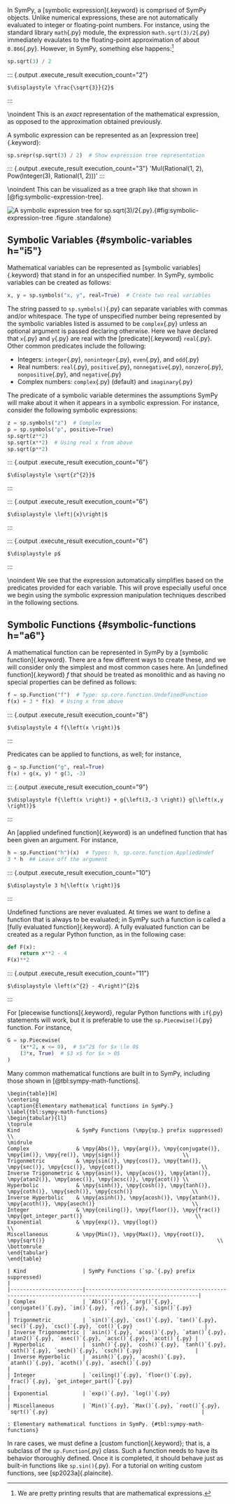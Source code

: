 In SymPy, a [symbolic expression]{.keyword} is comprised of SymPy objects.
Unlike numerical expressions, these are not automatically evaluated to integer
or floating-point numbers. For instance, using the standard library `math`{.py}
module, the expression `math.sqrt(3)/2`{.py} immediately evaulates to the
floating-point approximation of about `0.866`{.py}.
However, in SymPy, something else happens:[^fn:pretty]

``` python
sp.sqrt(3) / 2
```

::: {.output .execute_result execution_count="2"}
```{=latex}
$\displaystyle \frac{\sqrt{3}}{2}$
```
:::

\noindent
This is an _exact_ representation of the mathematical expression, as opposed to
the approximation obtained previously.

[^fn:pretty]: We are pretty printing results that are mathematical expressions.

A symbolic expression can be represented as an [expression tree]{.keyword}:

``` python
sp.srepr(sp.sqrt(3) / 2)  # Show expression tree representation
```

::: {.output .execute_result execution_count="3"}
    'Mul(Rational(1, 2), Pow(Integer(3), Rational(1, 2)))'
:::

\noindent
This can be visualized as a tree graph like that shown in [@fig:symbolic-expression-tree].

![A symbolic expression tree for `sp.sqrt(3)/2`{.py}.](figures/symbolic-expression-tree/symbolic-expression-tree){#fig:symbolic-expression-tree .figure .standalone}

## Symbolic Variables {#symbolic-variables h="i5"}

Mathematical variables can be represented as [symbolic variables]{.keyword} that
stand in for an unspecified number.
In SymPy, symbolic variables can be created as follows:

``` python
x, y = sp.symbols("x, y", real=True)  # Create two real variables
```

The string passed to `sp.symbols()`{.py} can separate variables with commas and/or whitespace.
The type of unspecified number being represented by the symbolic variables listed is assumed
to be `complex`{.py} unless an optional argument is passed declaring otherwise.
Here we have declared that `x`{.py} and `y`{.py} are real with the [predicate]{.keyword} `real`{.py}.
Other common predicates include the following:

- Integers: `integer`{.py}, `noninteger`{.py}, `even`{.py}, and `odd`{.py}
- Real numbers: `real`{.py}, `positive`{.py}, `nonnegative`{.py}, `nonzero`{.py}, `nonpositive`{.py}, and `negative`{.py}
- Complex numbers: `complex`{.py} (default) and `imaginary`{.py}

The predicate of a symbolic variable determines the assumptions SymPy will make about it
when it appears in a symbolic expression.
For instance, consider the following symbolic expressions:

``` python
z = sp.symbols("z")  # Complex
p = sp.symbols("p", positive=True)
sp.sqrt(z**2)
sp.sqrt(x**2)  # Using real x from above
sp.sqrt(p**2)
```

::: {.output .execute_result execution_count="6"}
```{=latex}
$\displaystyle \sqrt{z^{2}}$
```
:::

::: {.output .execute_result execution_count="6"}
```{=latex}
$\displaystyle \left|{x}\right|$
```
:::

::: {.output .execute_result execution_count="6"}
```{=latex}
$\displaystyle p$
```
:::

\noindent
We see that the expression automatically simplifies based on the predicates provided for each variable.
This will prove especially useful once we begin using the symbolic expression manipulation techniques described in the following sections.

## Symbolic Functions {#symbolic-functions h="a6"}

A mathematical function can be represented in SymPy by a [symbolic function]{.keyword}.
There are a few different ways to create these, and we will consider only the simplest and most common cases here.
An [undefined function]{.keyword} $f$ that should be treated as monolithic and as having no special properties can be defined as follows:

``` python
f = sp.Function("f")  # Type: sp.core.function.UndefinedFunction
f(x) + 3 * f(x)  # Using x from above
```

::: {.output .execute_result execution_count="8"}
```{=latex}
$\displaystyle 4 f{\left(x \right)}$
```
:::

Predicates can be applied to functions, as well; for instance,

``` python
g = sp.Function("g", real=True)
f(x) + g(x, y) * g(3, -3)
```

::: {.output .execute_result execution_count="9"}
```{=latex}
$\displaystyle f{\left(x \right)} + g{\left(3,-3 \right)} g{\left(x,y \right)}$
```
:::

An [applied undefined function]{.keyword} is an undefined function that has been given an argument.
For instance,

``` python
h = sp.Function("h")(x)  # Types: h, sp.core.function.AppliedUndef
3 * h  ## Leave off the argument
```

::: {.output .execute_result execution_count="10"}
```{=latex}
$\displaystyle 3 h{\left(x \right)}$
```
:::

Undefined functions are never evaluated.
At times we want to define a function that is always to be evaluated; in SymPy such a function is called a [fully evaluated function]{.keyword}.
A fully evaluated function can be created as a regular Python function, as in the following case:

``` python
def F(x):
    return x**2 - 4
F(x)**2
```

::: {.output .execute_result execution_count="11"}
```{=latex}
$\displaystyle \left(x^{2} - 4\right)^{2}$
```
:::

For [piecewise functions]{.keyword}, regular Python functions with `if`{.py} statements will work, but it is preferable to use the `sp.Piecewise()`{.py} function.
For instance, 

``` python
G = sp.Piecewise(
    (x**2, x <= 0),  # $x^2$ for $x \le 0$
    (3*x, True)  # $3 x$ for $x > 0$
)
```

Many common mathematical functions are built in to SymPy, including those shown in [@tbl:sympy-math-functions].

```{=latex}
\begin{table}[H]
\centering
\caption{Elementary mathematical functions in SymPy.}
\label{tbl:sympy-math-functions}
\begin{tabular}{ll}
\toprule
Kind                  & SymPy Functions (\mpy{sp.} prefix suppressed)                                                                       \\ 
\midrule
Complex               & \mpy{Abs()}, \mpy{arg()}, \mpy{conjugate()}, \mpy{im()}, \mpy{re()}, \mpy{sign()}                    \\ 
Trigonmetric          & \mpy{sin()}, \mpy{cos()}, \mpy{tan()}, \mpy{sec()}, \mpy{csc()}, \mpy{cot()}                         \\ 
Inverse Trigonometric & \mpy{asin()}, \mpy{acos()}, \mpy{atan()}, \mpy{atan2()}, \mpy{asec()}, \mpy{acsc()}, \mpy{acot()} \\ 
Hyperbolic            & \mpy{sinh()}, \mpy{cosh()}, \mpy{tanh()}, \mpy{coth()}, \mpy{sech()}, \mpy{csch()}                   \\ 
Inverse Hyperbolic    & \mpy{asinh()}, \mpy{acosh()}, \mpy{atanh()}, \mpy{acoth()}, \mpy{asech()}                               \\ 
Integer               & \mpy{ceiling()}, \mpy{floor()}, \mpy{frac()} \mpy{get_integer_part()}                                    \\ 
Exponential           & \mpy{exp()}, \mpy{log()}                                                                                         \\ 
Miscellaneous         & \mpy{Min()}, \mpy{Max()}, \mpy{root()}, \mpy{sqrt()}                                                       \\ 
\bottomrule
\end{tabular}
\end{table}
```

```{=markdown}
| Kind                  | SymPy Functions (`sp.`{.py} prefix suppressed)                                                           |
|-----------------------|----------------------------------------------------------------------------------------------------------|
| Complex               | `Abs()`{.py}, `arg()`{.py}, `conjugate()`{.py}, `im()`{.py}, `re()`{.py}, `sign()`{.py}                  |
| Trigonmetric          | `sin()`{.py}, `cos()`{.py}, `tan()`{.py}, `sec()`{.py}, `csc()`{.py}, `cot()`{.py}                       |
| Inverse Trigonometric | `asin()`{.py}, `acos()`{.py}, `atan()`{.py}, `atan2()`{.py}, `asec()`{.py}, `acsc()`{.py}, `acot()`{.py} |
| Hyperbolic            | `sinh()`{.py}, `cosh()`{.py}, `tanh()`{.py}, `coth()`{.py}, `sech()`{.py}, `csch()`{.py}                 |
| Inverse Hyperbolic    | `asinh()`{.py}, `acosh()`{.py}, `atanh()`{.py}, `acoth()`{.py}, `asech()`{.py}                           |
| Integer               | `ceiling()`{.py}, `floor()`{.py}, `frac()`{.py}, `get_integer_part()`{.py}                                |
| Exponential           | `exp()`{.py}, `log()`{.py}                                                                               |
| Miscellaneous         | `Min()`{.py}, `Max()`{.py}, `root()`{.py}, `sqrt()`{.py}                                                 |

: Elementary mathematical functions in SymPy. {#tbl:sympy-math-functions}

```

In rare cases, we must define a [custom function]{.keyword}; that is, a subclass of the `sp.Function`{.py} class.
Such a function needs to have its behavior thoroughly defined.
Once it is completed, it should behave just as built-in functions like `sp.sin()`{.py}.
For a tutorial on writing custom functions, see [sp2023a]{.plaincite}.
